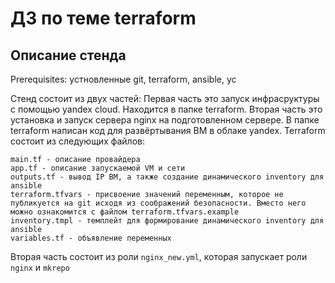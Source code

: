 # ДЗ по теме terraform

## Описание стенда
Prerequisites:
устновленные git, terraform, ansible, yc

Стенд состоит из двух частей:
Первая часть это запуск инфрасруктуры с помощью yandex cloud. Находится в папке terraform.
Вторая часть это установка и запуск сервера nginx на подготовленном сервере.
В папке terraform написан код для развёртывания ВМ в облаке yandex.
Terraform состоит из следующих файлов:
```
main.tf - описание провайдера
app.tf - описание запускаемой VM и сети
outputs.tf - вывод IP ВМ, а также создание динамического inventory для ansible
terraform.tfvars - присвоение значений переменным, которое не публикуется на git исходя из соображений безопасности. Вместо него можно ознакомится с файлом terraform.tfvars.example
inventory.tmpl - темплейт для формирование динамического inventory для ansible
variables.tf - объявление переменных
```

Вторая часть состоит из роли `nginx_new.yml`, которая запускает роли `nginx` и `mkrepo`


